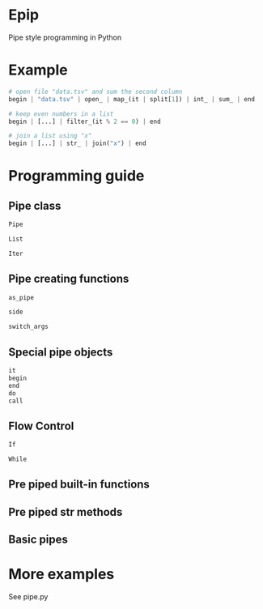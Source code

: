 # Epip
Pipe style programming in Python



# Example
```python
# open file "data.tsv" and sum the second column
begin | "data.tsv" | open_ | map_(it | split[1]) | int_ | sum_ | end

# keep even numbers in a list
begin | [...] | filter_(it % 2 == 0) | end

# join a list using "x"
begin | [...] | str_ | join("x") | end

```

# Programming guide

## Pipe class
```python
Pipe
```

```python
List
```

```python
Iter
```

## Pipe creating functions
```python
as_pipe

side

switch_args
```

## Special pipe objects
```python
it
begin 
end 
do 
call 
```

## Flow Control
```python
If

While
```

## Pre piped built-in functions

## Pre piped str methods

## Basic pipes

# More examples
See pipe.py
